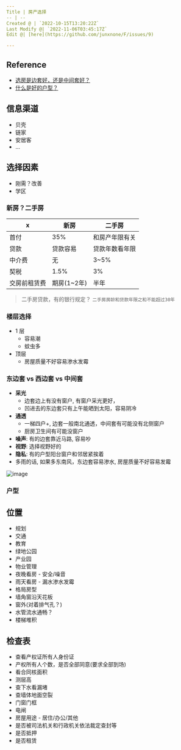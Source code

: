 ```yaml
---
Title | 房产选择
-- | --
Created @ | `2022-10-15T13:20:22Z`
Last Modify @| `2022-11-06T03:45:17Z`
Edit @| [here](https://github.com/junxnone/F/issues/9)

---
```

## Reference

- [选房是边套好，还是中间套好？](https://zhuanlan.zhihu.com/p/55104445)
- [什么是好的户型？](https://www.zhihu.com/question/23622903)


## 信息渠道

- 贝壳
- 链家
- 安居客
- ...

## 选择因素

- 刚需？改善
- 学区

### 新房？二手房

x | 新房 | 二手房
-- | -- | --
首付 | 35% | 和房产年限有关
贷款 | 贷款容易 | 贷款年数看年限
中介费 | 无 | 3~5%
契税 | 1.5% | 3%
交房前租赁费 | 期房(1~2年) | 半年

> 二手房贷款，有的银行规定？ `二手房房龄和贷款年限之和不能超过30年`

### 楼层选择

- 1 层
  - 容易潮 
  - 蚊虫多
- 顶层
  - 房屋质量不好容易渗水发霉


### 东边套 vs 西边套 vs 中间套

- **采光**
  - 边套边上有没有窗户, 有窗户采光更好，
  - 凹进去的东边套只有上午能晒到太阳，容易阴冷
- **通透**
  - 一梯四户+, 边套一般南北通透，中间套有可能没有北侧窗户
  - 厨房卫生间有可能没窗户
- **噪声**: 有的边套靠近马路, 容易吵
- **视野**: 选择视野好的
- **隐私**: 有的户型阳台窗户和邻居紧挨着
- 多雨的话, 如果多东南风，东边套容易渗水, 房屋质量不好容易发霉

![image](https://user-images.githubusercontent.com/2216970/200117136-37977192-0af8-4231-97aa-682e2dec7c5c.png)

### 户型


## 位置

- 规划
- 交通
- 教育
- 绿地公园
- 产业园
- 物业管理
- 夜晚看房 - 安全/噪音
- 雨天看房 - 漏水渗水发霉
- 格局房型
- 墙角窗沿天花板
- 窗外(对着排气孔？)
- 水管流水通畅？
- 楼梯堆积


## 检查表

- 查看产权证所有人身份证
- 产权所有人个数，是否全部同意(要求全部到场)
- 看合同核面积
- 测层高
- 查下水看漏堵
- 查墙体地面空裂
- 门窗门框
- 电闸
- 房屋用途 - 居住/办公/其他
- 是否被司法机关和行政机关依法裁定查封等
- 是否抵押
- 是否租赁



